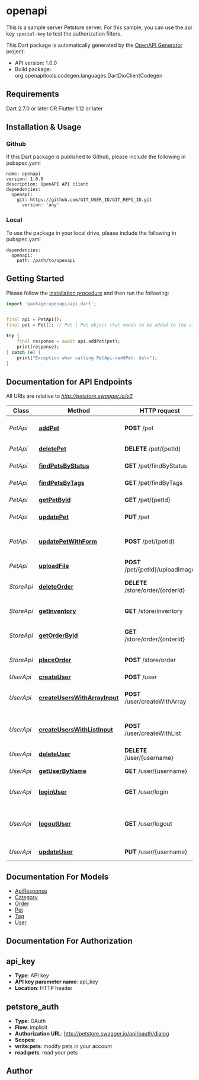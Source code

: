 # openapi
This is a sample server Petstore server. For this sample, you can use the api key `special-key` to test the authorization filters.

This Dart package is automatically generated by the [OpenAPI Generator](https://openapi-generator.tech) project:

- API version: 1.0.0
- Build package: org.openapitools.codegen.languages.DartDioClientCodegen

## Requirements

Dart 2.7.0 or later OR Flutter 1.12 or later

## Installation & Usage

### Github
If this Dart package is published to Github, please include the following in pubspec.yaml
```
name: openapi
version: 1.0.0
description: OpenAPI API client
dependencies:
  openapi:
    git: https://github.com/GIT_USER_ID/GIT_REPO_ID.git
      version: 'any'
```

### Local
To use the package in your local drive, please include the following in pubspec.yaml
```
dependencies:
  openapi:
    path: /path/to/openapi
```

## Getting Started

Please follow the [installation procedure](#installation--usage) and then run the following:

```dart
import 'package:openapi/api.dart';


final api = PetApi();
final pet = Pet(); // Pet | Pet object that needs to be added to the store

try {
    final response = await api.addPet(pet);
    print(response);
} catch (e) {
    print("Exception when calling PetApi->addPet: $e\n");
}

```

## Documentation for API Endpoints

All URIs are relative to *http://petstore.swagger.io/v2*

Class | Method | HTTP request | Description
------------ | ------------- | ------------- | -------------
*PetApi* | [**addPet**](doc\PetApi.md#addpet) | **POST** /pet | Add a new pet to the store
*PetApi* | [**deletePet**](doc\PetApi.md#deletepet) | **DELETE** /pet/{petId} | Deletes a pet
*PetApi* | [**findPetsByStatus**](doc\PetApi.md#findpetsbystatus) | **GET** /pet/findByStatus | Finds Pets by status
*PetApi* | [**findPetsByTags**](doc\PetApi.md#findpetsbytags) | **GET** /pet/findByTags | Finds Pets by tags
*PetApi* | [**getPetById**](doc\PetApi.md#getpetbyid) | **GET** /pet/{petId} | Find pet by ID
*PetApi* | [**updatePet**](doc\PetApi.md#updatepet) | **PUT** /pet | Update an existing pet
*PetApi* | [**updatePetWithForm**](doc\PetApi.md#updatepetwithform) | **POST** /pet/{petId} | Updates a pet in the store with form data
*PetApi* | [**uploadFile**](doc\PetApi.md#uploadfile) | **POST** /pet/{petId}/uploadImage | uploads an image
*StoreApi* | [**deleteOrder**](doc\StoreApi.md#deleteorder) | **DELETE** /store/order/{orderId} | Delete purchase order by ID
*StoreApi* | [**getInventory**](doc\StoreApi.md#getinventory) | **GET** /store/inventory | Returns pet inventories by status
*StoreApi* | [**getOrderById**](doc\StoreApi.md#getorderbyid) | **GET** /store/order/{orderId} | Find purchase order by ID
*StoreApi* | [**placeOrder**](doc\StoreApi.md#placeorder) | **POST** /store/order | Place an order for a pet
*UserApi* | [**createUser**](doc\UserApi.md#createuser) | **POST** /user | Create user
*UserApi* | [**createUsersWithArrayInput**](doc\UserApi.md#createuserswitharrayinput) | **POST** /user/createWithArray | Creates list of users with given input array
*UserApi* | [**createUsersWithListInput**](doc\UserApi.md#createuserswithlistinput) | **POST** /user/createWithList | Creates list of users with given input array
*UserApi* | [**deleteUser**](doc\UserApi.md#deleteuser) | **DELETE** /user/{username} | Delete user
*UserApi* | [**getUserByName**](doc\UserApi.md#getuserbyname) | **GET** /user/{username} | Get user by user name
*UserApi* | [**loginUser**](doc\UserApi.md#loginuser) | **GET** /user/login | Logs user into the system
*UserApi* | [**logoutUser**](doc\UserApi.md#logoutuser) | **GET** /user/logout | Logs out current logged in user session
*UserApi* | [**updateUser**](doc\UserApi.md#updateuser) | **PUT** /user/{username} | Updated user


## Documentation For Models

 - [ApiResponse](doc\ApiResponse.md)
 - [Category](doc\Category.md)
 - [Order](doc\Order.md)
 - [Pet](doc\Pet.md)
 - [Tag](doc\Tag.md)
 - [User](doc\User.md)


## Documentation For Authorization


## api_key

- **Type**: API key
- **API key parameter name**: api_key
- **Location**: HTTP header

## petstore_auth

- **Type**: OAuth
- **Flow**: implicit
- **Authorization URL**: http://petstore.swagger.io/api/oauth/dialog
- **Scopes**: 
 - **write:pets**: modify pets in your account
 - **read:pets**: read your pets


## Author





